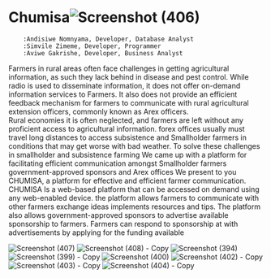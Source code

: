 # Chumisa![Screenshot (406)](https://user-images.githubusercontent.com/117114418/199113370-ac885cc5-67c2-419b-829a-5442947e45ac.png)
        :Andisiwe Nomnyama, Developer, Database Analyst
        :Simvile Zimeme, Developer, Programmer
        :Aviwe Gakrishe, Developer, Business Analyst

 Farmers in rural areas often face challenges in getting agricultural information, as such they lack behind in disease and pest control. While radio is used to disseminate information, it does not offer on-demand information services to Farmers. It also does not provide an efficient feedback mechanism for farmers to communicate with rural agricultural extension officers, commonly known as Arex officers.  
Rural economies it is often neglected, and farmers are left without any proficient access to agricultural information.  forex offices usually must travel long distances to access subsistence and Smallholder farmers in conditions that may get worse with bad weather. To solve these challenges in smallholder and subsistence farming We came up with a platform for facilitating efficient communication amongst Smallholder farmers government-approved sponsors and Arex offices
  We present to you CHUMISA, a platform for effective and efficient farmer communication.
CHUMISA Is a web-based platform that can be accessed on demand using any web-enabled device. the platform allows farmers to communicate with other farmers exchange ideas implements resources and tips. The platform also allows government-approved sponsors to advertise available sponsorship to farmers. Farmers can respond to sponsorship at with advertisements by applying for the funding available





![Screenshot (407)](https://user-images.githubusercontent.com/117114418/199113378-52410fc7-9e91-49f5-bfee-2f20746ac541.png)
![Screenshot (408) - Copy](https://user-images.githubusercontent.com/117114418/199113379-9562f6cb-b709-4678-bf5b-9f6eee9c82a0.png)
![Screenshot (394)](https://user-images.githubusercontent.com/117114418/199113381-8985c7c3-a6fa-4fba-95d1-a193f94b2f5a.png)
![Screenshot (399) - Copy](https://user-images.githubusercontent.com/117114418/199113385-cfaba68e-2e60-4ea0-b7ee-b0fb7940bad3.png)
![Screenshot (400)](https://user-images.githubusercontent.com/117114418/199113386-492aebfd-7956-4009-b0a6-55bede4d60d8.png)
![Screenshot (402) - Copy](https://user-images.githubusercontent.com/117114418/199113387-e27c9c09-376e-41ab-adc0-b6b43fab184c.png)
![Screenshot (403) - Copy](https://user-images.githubusercontent.com/117114418/199113388-bb5d2d37-977a-46b3-871d-1ea95cc43d6f.png)
![Screenshot (404) - Copy](https://user-images.githubusercontent.com/117114418/199113392-c9c5cf11-53f3-4b1e-af72-634d82841768.png)
